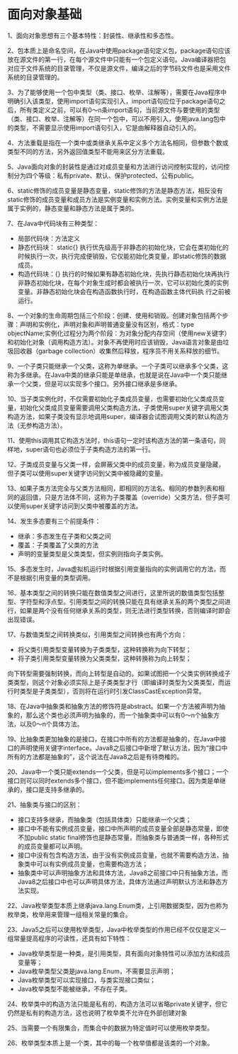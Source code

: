 # 面向对象基础
1、面向对象思想有三个基本特性：封装性、继承性和多态性。

2、包本质上是命名空间，在Java中使用package语句定义包，package语句应该放在源文件的第一行，在每个源文件中只能有一个包定义语句。Java编译器把包对应于文件系统的目录管理，不仅是源文件，编译之后的字节码文件也是采用文件系统的目录管理的。

3、为了能够使用一个包中类型（类、接口、枚举、注解等），需要在Java程序中明确引入该类型，使用import语句实现引入，import语句应位于package语句之后，所有类定义之前，可以有0～n条import语句，当前源文件与要使用的类型（类、接口、枚举、注解等）在同一个包中，可以不用引入，使用java.lang包中的类型，不需要显示使用import语句引入，它是由解释器自动引入的。

4、方法重载是指在一个类中或类继承关系中定义多个方法名相同，但参数个数或类型不同的方法，另外返回值类型不能用来区分方法重载。

5、Java面向对象的封装性是通过对成员变量和方法进行访问控制实现的，访问控制分为四个等级：私有private、默认、保护protected、公有public。

6、static修饰的成员变量是静态变量，static修饰的方法是静态方法，相反没有static修饰的成员变量和成员方法是实例变量和实例方法。实例变量和实例方法是属于实例的，静态变量和静态方法是属于类的。

7、在Java中代码块有三种类型：
- 局部代码块：方法定义
- 静态代码块： static{} 执行优先级高于非静态的初始化块，它会在类初始化的时候执行一次，执行完成便销毁，它仅能初始化类变量，即static修饰的数据成员。
- 构造代码块：{} 执行的时候如果有静态初始化块，先执行静态初始化块再执行非静态初始化块，在每个对象生成时都会被执行一次，它可以初始化类的实例变量。非静态初始化块会在构造函数执行时，在构造函数主体代码执
行之前被运行。

8、一个对象的生命周期包括三个阶段：创建、使用和销毁。创建对象包括两个步骤：声明和实例化，声明对象和声明普通变量没有区别，格式：type objectName;实例化过程分为两个阶段：为对象分配内存空间（使用new关键字）和初始化对象（调用构造方法）。对象不再使用时应该销毁，Java语言对象是由垃圾回收器（garbage collection）收集然后释放，程序员不用关系释放的细节。

9、一个子类只能继承一个父类，这称为单继承。一个子类可以继承多个父类，这称为多继承。在Java中类的继承只能是单继承，也就是说在Java中一个类只能继承一个父类，但是可以实现多个接口。另外接口继承是多继承。

10、当子类实例化时，不仅需要初始化子类成员变量，也需要初始化父类成员变量，初始化父类成员变量需要调用父类构造方法，子类使用super关键字调用父类构造方法，如果子类没有显示地调用super，编译器会试图调用父类的默认构造方法（无参构造方法）。

11、使用this调用其它构造方法时，this语句一定时该构造方法的第一条语句，同样地，super语句也必须位于子类构造方法的第一行。

12、子类成员变量与父类一样，会屏蔽父类中的成员变量，称为成员变量隐藏，但子类可以使用super关键字访问到父类中被隐藏的变量。

13、如果子类方法完全与父类方法相同，即相同的方法名、相同的参数列表和相同的返回值，只是方法体不同，这称为子类覆盖（override）父类方法，但子类可以使用super关键字访问到父类中被覆盖的方法。

14、发生多态要有三个前提条件：
- 继承：多态发生在子类和父类之间
- 覆盖：子类覆盖了父类的方法
- 声明的变量类型是父类类型，但实例则指向子类实例。

15、多态发生时，Java虚拟机运行时根据引用变量指向的实例调用它的方法，而不是根据引用变量的类型调用。

16、基本类型之间的转换只能在数值类型之间进行，这里所说的数值类型包括整型、字符型和浮点型。引用类型之间的转换只能在具有继承关系的两个类型之间进行，如果是两个没有任何继承关系的类型，则无法进行类型转换，否则编译时即会出现错误。

17、与数值类型之间转换类似，引用类型之间转换也有两个方向：
- 将父类引用类型变量转换为子类类型，这种转换称为向下转型；
- 将子类引用类型变量转换为父类类型，这种转换称为向上转型；

向下转型需要强制转换，而向上转型是自动的。如果试图把一个父类实例转换成子类类型，则这个对象必须实际上是子类类型才行（即编译时类型为父类类型，而运行时类型是子类类型），否则将在运行时引发ClassCastException异常。

18、在Java中抽象类和抽象方法的修饰符是abstract。如果一个方法被声明为抽象的，那么这个类也必须声明为抽象的，而一个抽象类中可以有0～n个抽象方法，以及0～n个具体方法。

19、比抽象类更加抽象的是接口，在接口中所有的方法都是抽象的，在Java中接口的声明使用关键字interface。Java8之后接口中新增了默认方法，因为“接口中所有的方法都是抽象的”，这个说法在Java8之后是有待商榷的。

20、Java中一个类只能extends一个父类，但是可以implements多个接口；一个接口则可以同时extends多个接口，但不能implements任何接口。因为类是单继承的，接口是支持多继承的。

21、抽象类与接口的区别：
- 接口支持多继承，而抽象类（包括具体类）只能继承一个父类；
- 接口中不能有实例成员变量，接口中所声明的成员变量全部是静态常量，即使不加public static final修饰也是静态常量，而抽象类与普通类一样，各种形式的成员变量都可以声明。
- 接口中没有包含构造方法，由于没有实例成员变量，也就不需要构造方法，抽象类中可以有实例成员变量，也需要构造方法；
- 抽象类中可以声明抽象方法和具体方法，Java8之前接口中只有抽象方法，而Java8之后接口中也可以声明具体方法，具体方法通过声明默认方法和静态方法实现。

22、Java枚举类型本质上继承java.lang.Enum类，上引用数据类型，因为也称为枚举类，枚举用来管理一组相关常量的集合。

23、Java5之后可以使用枚举类型，Java中枚举类型的作用已经不仅仅是定义一组常量提高程序的可读性，还具有如下特性：
- Java枚举类型是一种类，是引用类型，具有面向对象特性可以添加方法和成员变量等；
- Java枚举类型父类是java.lang.Enum，不需要显示声明；
- Java枚举类型可以实现接口，与类实现接口类似；
- Java枚举类型不能被继承，不存在子类。

24、枚举类中的构造方法只能是私有的，构造方法可以省略private关键字，但它仍然是私有的构造方法，这也说明了枚举类不允许在外部创建对象

25、当需要一个有限集合，而集合中的数据为特定值时可以使用枚举类型。

26、枚举类型本质上是一个类，其中的每一个枚举值都是该类的一个对象。

